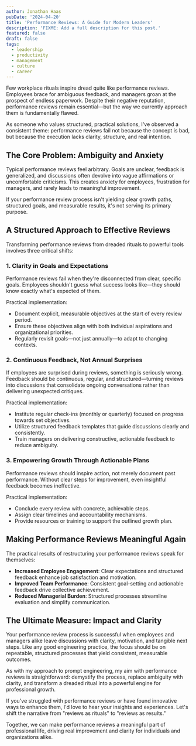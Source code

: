 ```yaml
---
author: Jonathan Haas
pubDate: '2024-04-20'
title: 'Performance Reviews: A Guide for Modern Leaders'
description: 'FIXME: Add a full description for this post.'
featured: false
draft: false
tags:
  - leadership
  - productivity
  - management
  - culture
  - career
---
```


Few workplace rituals inspire dread quite like performance reviews. Employees brace for ambiguous feedback, and managers groan at the prospect of endless paperwork. Despite their negative reputation, performance reviews remain essential—but the way we currently approach them is fundamentally flawed.

As someone who values structured, practical solutions, I've observed a consistent theme: performance reviews fail not because the concept is bad, but because the execution lacks clarity, structure, and real intention.

## The Core Problem: Ambiguity and Anxiety

Typical performance reviews feel arbitrary. Goals are unclear, feedback is generalized, and discussions often devolve into vague affirmations or uncomfortable criticisms. This creates anxiety for employees, frustration for managers, and rarely leads to meaningful improvement.

If your performance review process isn't yielding clear growth paths, structured goals, and measurable results, it's not serving its primary purpose.

## A Structured Approach to Effective Reviews

Transforming performance reviews from dreaded rituals to powerful tools involves three critical shifts:

### 1. Clarity in Goals and Expectations

Performance reviews fail when they're disconnected from clear, specific goals. Employees shouldn't guess what success looks like—they should know exactly what's expected of them.

Practical implementation:

- Document explicit, measurable objectives at the start of every review period.
- Ensure these objectives align with both individual aspirations and organizational priorities.
- Regularly revisit goals—not just annually—to adapt to changing contexts.

### 2. Continuous Feedback, Not Annual Surprises

If employees are surprised during reviews, something is seriously wrong. Feedback should be continuous, regular, and structured—turning reviews into discussions that consolidate ongoing conversations rather than delivering unexpected critiques.

Practical implementation:

- Institute regular check-ins (monthly or quarterly) focused on progress towards set objectives.
- Utilize structured feedback templates that guide discussions clearly and consistently.
- Train managers on delivering constructive, actionable feedback to reduce ambiguity.

### 3. Empowering Growth Through Actionable Plans

Performance reviews should inspire action, not merely document past performance. Without clear steps for improvement, even insightful feedback becomes ineffective.

Practical implementation:

- Conclude every review with concrete, achievable steps.
- Assign clear timelines and accountability mechanisms.
- Provide resources or training to support the outlined growth plan.

## Making Performance Reviews Meaningful Again

The practical results of restructuring your performance reviews speak for themselves:

- **Increased Employee Engagement**: Clear expectations and structured feedback enhance job satisfaction and motivation.
- **Improved Team Performance**: Consistent goal-setting and actionable feedback drive collective achievement.
- **Reduced Managerial Burden**: Structured processes streamline evaluation and simplify communication.

## The Ultimate Measure: Impact and Clarity

Your performance review process is successful when employees and managers alike leave discussions with clarity, motivation, and tangible next steps. Like any good engineering practice, the focus should be on repeatable, structured processes that yield consistent, measurable outcomes.

As with my approach to prompt engineering, my aim with performance reviews is straightforward: demystify the process, replace ambiguity with clarity, and transform a dreaded ritual into a powerful engine for professional growth.

If you've struggled with performance reviews or have found innovative ways to enhance them, I'd love to hear your insights and experiences. Let's shift the narrative from "reviews as rituals" to "reviews as results."

Together, we can make performance reviews a meaningful part of professional life, driving real improvement and clarity for individuals and organizations alike.
